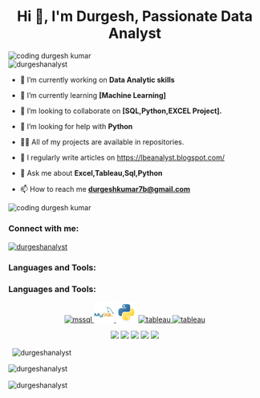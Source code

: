 <h1 align="center">Hi 👋, I'm Durgesh, Passionate Data Analyst</h1>
<img algn="right" alt="coding durgesh kumar" width="1280"src="https://blogger.googleusercontent.com/img/b/R29vZ2xl/AVvXsEjz12bIZwwo3R8m3nDFSD-FDB0Z6JbYh6zBdJpR8s5ijFqdSmf00eawAyeVsZud0hWOaUghhzsL1EymKt1VwnNvLR7_q3wrUK70a2oCuTcqI-NfCWetYrCAvjQ_uvs5RLLu-nVlNuZMF2CJITTWXCMeDtTe5erm0lbcvYfs9-dSLsy8LKqL0Uy6hCXJ/s16000/Durgesh%20Kumar%20(1).png"


<p align="left"> <img src="https://komarev.com/ghpvc/?username=durgeshanalyst&label=Profile%20views&color=0e75b6&style=flat" alt="durgeshanalyst" /> </p>

- 🔭 I’m currently working on **Data Analytic skills**

- 🌱 I’m currently learning **[Machine Learning]**

- 👯 I’m looking to collaborate on **[SQL,Python,EXCEL Project].**

- 🤝 I’m looking for help with **Python**

- 👨‍💻 All of my projects are available in repositories.

- 📝 I regularly write articles on https://lbeanalyst.blogspot.com/

- 💬 Ask me about **Excel,Tableau,Sql,Python**

- 📫 How to reach me **durgeshkumar7b@gmail.com**

<img algn="center" alt="coding durgesh kumar" width="400" src="https://trendologics.com/wp-content/uploads/2020/05/oie_2215410BAhoDKZP.gif">


<h3 align="left">Connect with me:</h3>
<p align="left">
<a href="https://linkedin.com/in/durgeshanalyst" target="blank"><img align="center" src="https://cliply.co/wp-content/uploads/2021/02/372102050_LINKEDIN_ICON_TRANSPARENT_1080.gif" alt="durgeshanalyst" height="60" width="100" /></a>
</p>

<h3 align="left">Languages and Tools:</h3>
<h3 align="left">Languages and Tools:</h3>
<p align="center"> 
  <a href="https://www.microsoft.com/en-us/sql-server" target="_blank" rel="noreferrer"> <img src="https://www.svgrepo.com/show/303229/microsoft-sql-server-logo.svg" alt="mssql" width="40" height="40"/>  </a>
  <a href="https://www.mysql.com/" target="_blank" rel="noreferrer"> <img src="https://raw.githubusercontent.com/devicons/devicon/master/icons/mysql/mysql-original-wordmark.svg" alt="mysql" width="40" height="40"/>
  </a> <a href="https://www.python.org" target="_blank" rel="noreferrer"> <img src="https://raw.githubusercontent.com/devicons/devicon/master/icons/python/python-original.svg" alt="python" width="40" height="40"/></a>
  <a href="https://public.tableau.com/app/profile/durgesh.kumar" target="_blank" rel="noreferrer"> <img src="https://www.lib.washington.edu/dataservices/images/Tableau_Software_logo.png/image" alt="tableau" width="40" height="40"/> </a>
  <a href="https://public.tableau.com/app/profile/durgesh.kumar" target="_blank" rel="noreferrer"> <img src="https://e7.pngegg.com/pngimages/108/891/png-clipart-microsoft-excel-computer-icons-export-microsoft-angle-logo-thumbnail.png" alt="tableau" width="40" height="40"/> </a> </p></p> </p>
<p align= "center">
  <img src="https://img.shields.io/badge/SQL-MSSQL-red"/>
  <img src="https://img.shields.io/badge/Python-python-blue"/>
  <img src="https://img.shields.io/badge/Excel-excel-green"/>
  <img src="https://img.shields.io/badge/Tableau-Visualization-blueviolet"/>
  <img src="https://img.shields.io/badge/Machine Learning- Pandas,Numpy,Seaborn,Sklearn-brightgreen"/>
</p>

<p>&nbsp;
  <img align="center" src="https://github-readme-stats.vercel.app/api?username=durgeshanalyst&show_icons=true&locale=en"  alt="durgeshanalyst"
  </p>
  <p>
  <img align="center" src="https://github-readme-streak-stats.herokuapp.com/?user=durgeshanalyst&" alt="durgeshanalyst" 
  </p>
  <p> 
  <img align="center" src="https://github-readme-stats.vercel.app/api/top-langs?username=durgeshanalyst&show_icons=true&locale=en&layout=compact" height=90,width=120      alt="durgeshanalyst" 
  </p>
  <div align="center">
